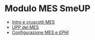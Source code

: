# Modulo MES SmeUP
- [Intro e cruscotti MES](Sorgenti/DOC/TA/B£AMO/PHIMES_S01)
- [UPP del MES](Sorgenti/DOC/TA/B£AMO/PHIMES_S03)
- [Configurazione MES e £PHI](Sorgenti/DOC/TA/B£AMO/PHIMES_S02)





